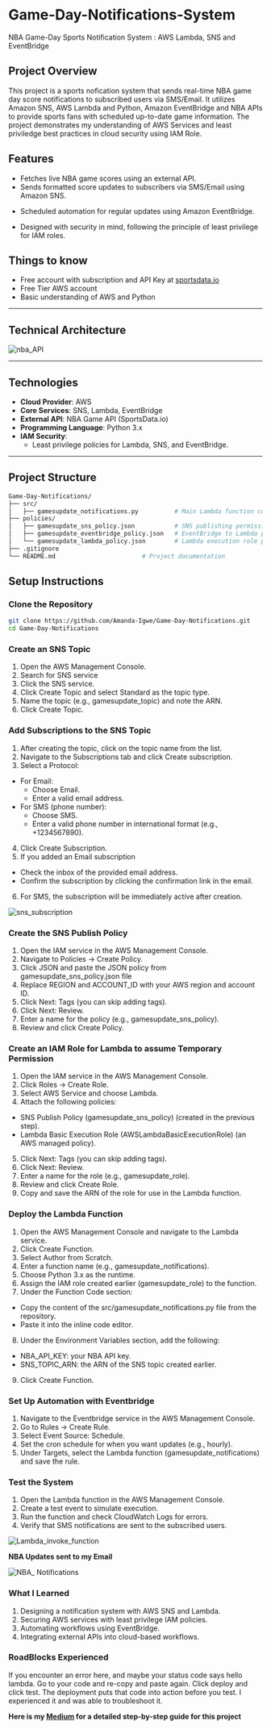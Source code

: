 # **Game-Day-Notifications-System**
NBA Game-Day Sports Notification System : AWS Lambda, SNS and EventBridge
## Project Overview
This project is a sports nofication system that sends real-time NBA game day score notifications to subscribed users via SMS/Email. It utilizes Amazon SNS, AWS Lambda and Python, Amazon EventBridge and NBA APIs to provide sports fans with scheduled up-to-date game information. The project demonstrates my understanding of AWS Services and least priviledge best practices in cloud security using IAM Role.

##  **Features**
- Fetches live NBA game scores using an external API.
- Sends formatted score updates to subscribers via SMS/Email using Amazon SNS.
* Scheduled automation for regular updates using Amazon EventBridge.
+ Designed with security in mind, following the principle of least privilege for IAM roles.

## **Things to know**
- Free account with subscription and API Key at [sportsdata.io](https://sportsdata.io/)
- Free Tier AWS account
- Basic understanding of AWS and Python

---

## **Technical Architecture**
![nba_API](https://github.com/user-attachments/assets/9a32bc05-32a6-45c7-946c-a394bb451cdc)


---


## **Technologies**
- **Cloud Provider**: AWS
- **Core Services**: SNS, Lambda, EventBridge
- **External API**: NBA Game API (SportsData.io)
- **Programming Language**: Python 3.x
- **IAM Security**:
  - Least privilege policies for Lambda, SNS, and EventBridge.

---

## **Project Structure**
```bash
Game-Day-Notifications/
├── src/
│   ├── gamesupdate_notifications.py          # Main Lambda function code
├── policies/
│   ├── gamesupdate_sns_policy.json           # SNS publishing permissions
│   ├── gamesupdate_eventbridge_policy.json   # EventBridge to Lambda permissions
│   └── gamesupdate_lambda_policy.json        # Lambda execution role permissions
├── .gitignore
└── README.md                        # Project documentation
```

## **Setup Instructions**

### **Clone the Repository**
```bash
git clone https://github.com/Amanda-Igwe/Game-Day-Notifications.git
cd Game-Day-Notifications
```

### **Create an SNS Topic**
1. Open the AWS Management Console.
2. Search for SNS service
3. Click the SNS service.
4. Click Create Topic and select Standard as the topic type.
5. Name the topic (e.g., gamesupdate_topic) and note the ARN.
6. Click Create Topic.

### **Add Subscriptions to the SNS Topic**
1. After creating the topic, click on the topic name from the list.
2. Navigate to the Subscriptions tab and click Create subscription.
3. Select a Protocol:
- For Email:
  - Choose Email.
  - Enter a valid email address.
- For SMS (phone number):
  - Choose SMS.
  - Enter a valid phone number in international format (e.g., +1234567890).

4. Click Create Subscription.
5. If you added an Email subscription
- Check the inbox of the provided email address.
- Confirm the subscription by clicking the confirmation link in the email.
6. For SMS, the subscription will be immediately active after creation.

  ![sns_subscription](https://github.com/user-attachments/assets/355a1be2-1536-4da5-b286-c9c9cd5ccb17)

### **Create the SNS Publish Policy**
1. Open the IAM service in the AWS Management Console.
2. Navigate to Policies → Create Policy.
3. Click JSON and paste the JSON policy from gamesupdate_sns_policy.json file
4. Replace REGION and ACCOUNT_ID with your AWS region and account ID.
5. Click Next: Tags (you can skip adding tags).
6. Click Next: Review.
7. Enter a name for the policy (e.g., gamesupdate_sns_policy).
8. Review and click Create Policy.

### **Create an IAM Role for Lambda to assume Temporary Permission**
1. Open the IAM service in the AWS Management Console.
2. Click Roles → Create Role.
3. Select AWS Service and choose Lambda.
4. Attach the following policies:
- SNS Publish Policy (gamesupdate_sns_policy) (created in the previous step).
- Lambda Basic Execution Role (AWSLambdaBasicExecutionRole) (an AWS managed policy).
5. Click Next: Tags (you can skip adding tags).
6. Click Next: Review.
7. Enter a name for the role (e.g., gamesupdate_role).
8. Review and click Create Role.
9. Copy and save the ARN of the role for use in the Lambda function.

### **Deploy the Lambda Function**
1. Open the AWS Management Console and navigate to the Lambda service.
2. Click Create Function.
3. Select Author from Scratch.
4. Enter a function name (e.g., gamesupdate_notifications).
5. Choose Python 3.x as the runtime.
6. Assign the IAM role created earlier (gamesupdate_role) to the function.
7. Under the Function Code section:
- Copy the content of the src/gamesupdate_notifications.py file from the repository.
- Paste it into the inline code editor.
8. Under the Environment Variables section, add the following:
- NBA_API_KEY: your NBA API key.
- SNS_TOPIC_ARN: the ARN of the SNS topic created earlier.
9. Click Create Function.


### **Set Up Automation with Eventbridge**
1. Navigate to the Eventbridge service in the AWS Management Console.
2. Go to Rules → Create Rule.
3. Select Event Source: Schedule.
4. Set the cron schedule for when you want updates (e.g., hourly).
5. Under Targets, select the Lambda function (gamesupdate_notifications) and save the rule.


### **Test the System**
1. Open the Lambda function in the AWS Management Console.
2. Create a test event to simulate execution.
3. Run the function and check CloudWatch Logs for errors.
4. Verify that SMS notifications are sent to the subscribed users.
   
 ![Lambda_invoke_function](https://github.com/user-attachments/assets/dd5bfedf-8f7e-4e12-bf2c-f3f2b09ed4a1)

**NBA Updates sent to my Email**

 ![NBA_ Notifications](https://github.com/user-attachments/assets/1b1f8e04-170f-4eb4-b617-f50e3face836)


### **What I Learned**
1. Designing a notification system with AWS SNS and Lambda.
2. Securing AWS services with least privilege IAM policies.
3. Automating workflows using EventBridge.
4. Integrating external APIs into cloud-based workflows.


### **RoadBlocks Experienced**
If you encounter an error here, and maybe your status code says hello lambda. Go to your code and re-copy and paste again. Click deploy and click test. The deployment puts that code into action before you test. I experienced it and was able to troubleshoot it.

**Here is my [Medium](https://medium.com/@amandaigwe) for a detailed step-by-step guide for this project**
